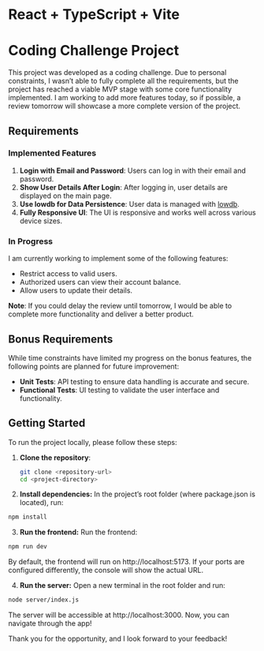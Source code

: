 # React + TypeScript + Vite

# Coding Challenge Project

This project was developed as a coding challenge. Due to personal constraints, I wasn’t able to fully complete all the requirements, but the project has reached a viable MVP stage with some core functionality implemented. I am working to add more features today, so if possible, a review tomorrow will showcase a more complete version of the project.

## Requirements

### Implemented Features

1. **Login with Email and Password**: Users can log in with their email and password.
2. **Show User Details After Login**: After logging in, user details are displayed on the main page.
3. **Use lowdb for Data Persistence**: User data is managed with [lowdb](https://github.com/typicode/lowdb).
4. **Fully Responsive UI**: The UI is responsive and works well across various device sizes.

### In Progress

I am currently working to implement some of the following features:

- Restrict access to valid users.
- Authorized users can view their account balance.
- Allow users to update their details.

**Note**: If you could delay the review until tomorrow, I would be able to complete more functionality and deliver a better product.

## Bonus Requirements

While time constraints have limited my progress on the bonus features, the following points are planned for future improvement:

- **Unit Tests**: API testing to ensure data handling is accurate and secure.
- **Functional Tests**: UI testing to validate the user interface and functionality.

## Getting Started

To run the project locally, please follow these steps:

1. **Clone the repository**:
   ```bash
   git clone <repository-url>
   cd <project-directory>
   ```
2. **Install dependencies:** In the project’s root folder (where package.json is located), run:

```bash
npm install
```

3. **Run the frontend:**
   Run the frontend:

```bash
npm run dev
```

By default, the frontend will run on http://localhost:5173. If your ports are configured differently, the console will show the actual URL.

4. **Run the server:** Open a new terminal in the root folder and run:

```bash
node server/index.js
```

The server will be accessible at http://localhost:3000.
Now, you can navigate through the app!

Thank you for the opportunity, and I look forward to your feedback!
